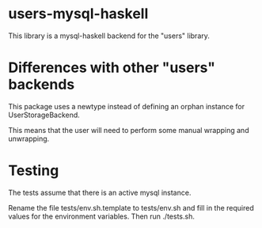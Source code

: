 # users-mysql-haskell

This library is a mysql-haskell backend for the "users" library. 

# Differences with other "users" backends

This package uses a newtype instead of defining an orphan instance for
UserStorageBackend.

This means that the user will need to perform some manual wrapping and
unwrapping.

# Testing

The tests assume that there is an active mysql instance.

Rename the file tests/env.sh.template to tests/env.sh and fill in the required
values for the environment variables. Then run ./tests.sh.
